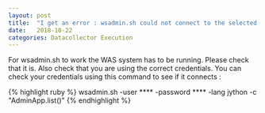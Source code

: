 ```yaml
---
layout: post
title:  "I get an error : wsadmin.sh could not connect to the selected profile when I run the data collector"
date:   2018-10-22
categories: Datacollector Execution
---
```


For wsadmin.sh to work the WAS system has to be running. Please check that it is. Also check that you are using the correct credentials. You can check your credentials using this command to see if it connects : 

{% highlight ruby %}
wsadmin.sh  -user  ****  -password  ****  -lang  jython  -c  "AdminApp.list()"
{% endhighlight %}

